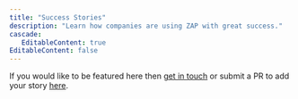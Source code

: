 ```yaml
---
title: "Success Stories"
description: "Learn how companies are using ZAP with great success."
cascade:
   EditableContent: true
EditableContent: false
---
```

If you would like to be featured here then [get in touch](mailto:zaproxy-admin@googlegroups.com) 
or submit a PR to add your story [here](https://github.com/zaproxy/zaproxy-website/tree/main/site/content/success).
